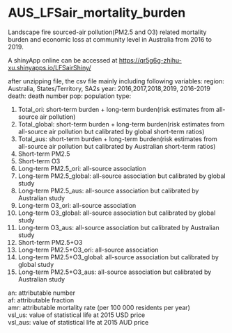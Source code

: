 # AUS_LFSair_mortality_burden
Landscape fire sourced-air pollution(PM2.5 and O3) related mortality burden and economic loss at community level in Australia from 2016 to 2019.

A shinyApp online can be accessed at https://qr5g6g-zhihu-xu.shinyapps.io/LFSairShiny/

after unzipping file, the csv file mainly including following variables:
region: Australia, States/Territory, SA2s
year: 2016,2017,2018,2019, 2016-2019
death: death number
pop: population
type: 
1. Total_ori: short-term burden + long-term burden(risk estimates from all-source air pollution)
2. Total_global: short-term burden + long-term burden(risk estimates from all-source air pollution but calibrated by global short-term ratios)
3. Total_aus: short-term burden + long-term burden(risk estimates from all-source air pollution but calibrated by Australian short-term ratios)
4. Short-term PM2.5
5. Short-term O3
6. Long-term PM2.5_ori: all-source association
7. Long-term PM2.5_global: all-source association but calibrated by global study
8. Long-term PM2.5_aus: all-source association but calibrated by Australian study
9. Long-term O3_ori: all-source association
10. Long-term O3_global: all-source association but calibrated by global study
11. Long-term O3_aus: all-source association but calibrated by Australian study
12. Short-term PM2.5+O3
13. Long-term PM2.5+O3_ori: all-source association
14. Long-term PM2.5+O3_global: all-source association but calibrated by global study
15. Long-term PM2.5+O3_aus: all-source association but calibrated by Australian study

an: attributable number               
af: attributable fraction                       
amr: attributable mortality rate (per 100 000 residents per year)                              
vsl_us: value of statistical life at 2015 USD price                              
vsl_aus: value of statistical life at 2015 AUD price                                 
